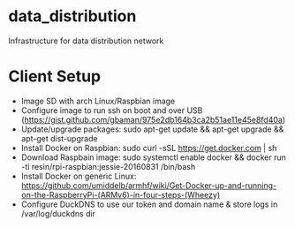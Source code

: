 # data_distribution
Infrastructure for data distribution network

# Client Setup
* Image SD with arch Linux/Raspbian image
* Configure image to run ssh on boot and over USB (https://gist.github.com/gbaman/975e2db164b3ca2b51ae11e45e8fd40a)
* Update/upgrade packages: sudo apt-get update && apt-get upgrade && apt-get dist-upgrade
* Install Docker on Raspbian: sudo curl -sSL https://get.docker.com | sh
* Download Raspbain image: sudo systemctl enable docker && docker run -ti resin/rpi-raspbian:jessie-20160831 /bin/bash
* Install Docker on generic Linux: https://github.com/umiddelb/armhf/wiki/Get-Docker-up-and-running-on-the-RaspberryPi-(ARMv6)-in-four-steps-(Wheezy)
* Configure DuckDNS to use our token and domain name & store logs in /var/log/duckdns dir
